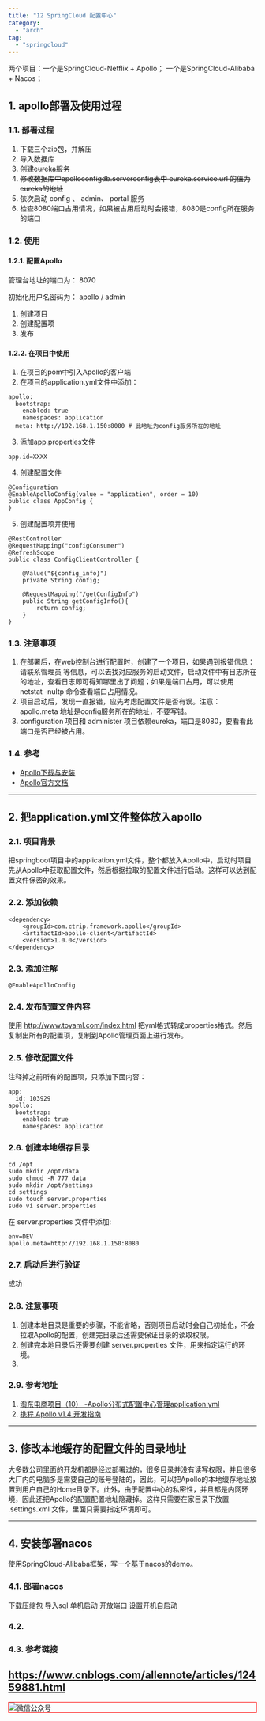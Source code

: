 ```yaml
---
title: "12 SpringCloud 配置中心"
category:
  - "arch"
tag:
  - "springcloud"
---
```



两个项目：一个是SpringCloud-Netflix + Apollo； 一个是SpringCloud-Alibaba + Nacos；

## 1. apollo部署及使用过程

### 1.1. 部署过程

1. 下载三个zip包，并解压
2. 导入数据库
3. ~~创建eureka服务~~
4. ~~修改数据库中apolloconfigdb.serverconfig表中 eureka.service.url 的值为eureka的地址~~
5. 依次启动 config 、 admin、 portal 服务
6. 检查8080端口占用情况，如果被占用启动时会报错，8080是config所在服务的端口

### 1.2. 使用

#### 1.2.1. 配置Apollo

管理台地址的端口为： 8070

初始化用户名密码为： apollo / admin

1. 创建项目
2. 创建配置项
3. 发布

#### 1.2.2. 在项目中使用

1. 在项目的pom中引入Apollo的客户端
2. 在项目的application.yml文件中添加：

```
apollo:
  bootstrap:
    enabled: true
    namespaces: application
  meta: http://192.168.1.150:8080 # 此地址为config服务所在的地址

```

3. 添加app.properties文件

```
app.id=XXXX
```

4. 创建配置文件

```
@Configuration
@EnableApolloConfig(value = "application", order = 10)
public class AppConfig {
}
```

5. 创建配置项并使用

```
@RestController
@RequestMapping("configConsumer")
@RefreshScope
public class ConfigClientController {

    @Value("${config_info}")
    private String config;

    @RequestMapping("/getConfigInfo")
    public String getConfigInfo(){
        return config;
    }
}
```

### 1.3. 注意事项

1. 在部署后，在web控制台进行配置时，创建了一个项目，如果遇到报错信息： 请联系管理员 等信息，可以去找对应服务的启动文件，启动文件中有日志所在的地址，查看日志即可得知哪里出了问题；如果是端口占用，可以使用 netstat -nultp 命令查看端口占用情况。
2. 项目启动后，发现一直报错，应先考虑配置文件是否有误。注意： apollo.meta 地址是config服务所在的地址，不要写错。
3. configuration 项目和 administer 项目依赖eureka，端口是8080，要看看此端口是否已经被占用。


### 1.4. 参考

- [Apollo下载与安装](https://blog.csdn.net/SIMBA1949/article/details/107561778)
- [Apollo官方文档](https://www.apolloconfig.com/#/zh/README)


---

## 2. 把application.yml文件整体放入apollo

### 2.1. 项目背景

把springboot项目中的application.yml文件，整个都放入Apollo中，启动时项目先从Apollo中获取配置文件，然后根据拉取的配置文件进行启动。这样可以达到配置文件保密的效果。

### 2.2. 添加依赖

```
<dependency>
	<groupId>com.ctrip.framework.apollo</groupId>
	<artifactId>apollo-client</artifactId>
	<version>1.0.0</version>
</dependency>
```

### 2.3. 添加注解

```
@EnableApolloConfig
```

### 2.4. 发布配置文件内容

使用 http://www.toyaml.com/index.html 把yml格式转成properties格式。然后复制出所有的配置项，复制到Apollo管理页面上进行发布。

### 2.5. 修改配置文件

注释掉之前所有的配置项，只添加下面内容：

```
app:
  id: 103929
apollo:
  bootstrap:
    enabled: true
    namespaces: application
```

### 2.6. 创建本地缓存目录

```
cd /opt
sudo mkdir /opt/data
sudo chmod -R 777 data
sudo mkdir /opt/settings
cd settings
sudo touch server.properties
sudo vi server.properties
```

在 server.properties 文件中添加:

```
env=DEV
apollo.meta=http://192.168.1.150:8080
```

### 2.7. 启动后进行验证

成功

### 2.8. 注意事项

1. 创建本地目录是重要的步骤，不能省略，否则项目启动时会自己初始化，不会拉取Apollo的配置，创建完目录后还需要保证目录的读取权限。
2. 创建完本地目录后还需要创建 server.properties 文件，用来指定运行的环境。
3.

### 2.9. 参考地址

1. [淘东电商项目（10） -Apollo分布式配置中心管理application.yml](https://blog.csdn.net/qq_20042935/article/details/104262790)
2. [携程 Apollo v1.4 开发指南](https://www.bookstack.cn/read/ctripcorp-apollo/spilt.2.5e3f6033aee666be.md#1.5%20%E5%BA%94%E7%94%A8%E8%AF%BB%E5%8F%96%E9%85%8D%E7%BD%AE)

---

## 3. 修改本地缓存的配置文件的目录地址

大多数公司里面的开发机都是经过部署过的，很多目录并没有读写权限，并且很多大厂内的电脑多是需要自己的账号登陆的，因此，可以把Apollo的本地缓存地址放置到用户自己的Home目录下。此外，由于配置中心的私密性，并且都是内网环境，因此还把Apollo的配置配置地址隐藏掉。这样只需要在家目录下放置 .settings.xml 文件，里面只需要指定环境即可。




---


## 4. 安装部署nacos

使用SpringCloud-Alibaba框架，写一个基于nacos的demo。

### 4.1. 部署nacos

下载压缩包
导入sql
单机启动
开放端口
设置开机自启动

### 4.2. 

### 4.3. 参考链接

https://www.cnblogs.com/allennote/articles/12459881.html
---

<img style="border:1px red solid; display:block; margin:0 auto;" src="https://tianqingxiaozhu.oss-cn-shenzhen.aliyuncs.com/img/qrcode.jpg" alt="微信公众号" />

